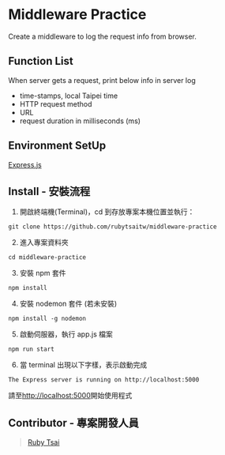 # Middleware Practice

Create a middleware to log the request info from browser.

## Function List

When server gets a request, print below info in server log
  - time-stamps, local Taipei time
  - HTTP request method
  - URL
  - request duration in milliseconds (ms)

## Environment SetUp

[Express.js](https://expressjs.com/)

## Install - 安裝流程

1. 開啟終端機(Terminal)，cd 到存放專案本機位置並執行：

```
git clone https://github.com/rubytsaitw/middleware-practice
```

2. 進入專案資料夾

```
cd middleware-practice
```

3. 安裝 npm 套件

```
npm install
```

4. 安裝 nodemon 套件 (若未安裝)

```
npm install -g nodemon
```

5. 啟動伺服器，執行 app.js 檔案

```
npm run start
```

6. 當 terminal 出現以下字樣，表示啟動完成

```
The Express server is running on http://localhost:5000
```

請至[http://localhost:5000](http://localhost:5000)開始使用程式


## Contributor - 專案開發人員

> [Ruby Tsai](https://github.com/rubytsaitw)